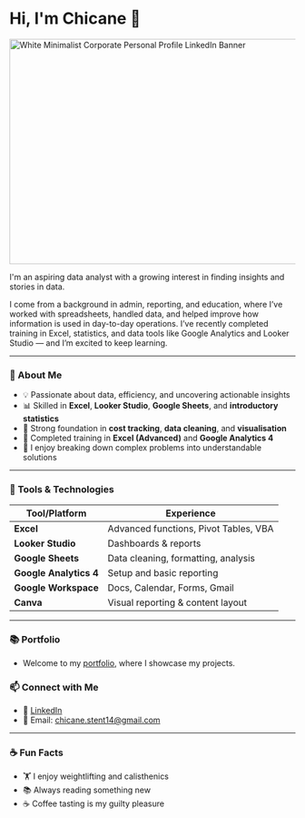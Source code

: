 # Hi, I'm Chicane 👋

<img width="1584" height="396" alt="White Minimalist Corporate Personal Profile LinkedIn Banner" src="https://github.com/user-attachments/assets/2ed64709-43a5-4ae1-840b-8f368ba04ca7" />

I'm an aspiring data analyst with a growing interest in finding insights and stories in data.

I come from a background in admin, reporting, and education, where I’ve worked with spreadsheets, handled data, and helped improve how information is used in day-to-day operations. I’ve recently completed training in Excel, statistics, and data tools like Google Analytics and Looker Studio — and I’m excited to keep learning.

---

### 📌 About Me
- 💡 Passionate about data, efficiency, and uncovering actionable insights
- 📊 Skilled in **Excel**, **Looker Studio**, **Google Sheets**, and **introductory statistics**
- 🧮 Strong foundation in **cost tracking**, **data cleaning**, and **visualisation**
- 🎯 Completed training in **Excel (Advanced)** and **Google Analytics 4**
- 💬 I enjoy breaking down complex problems into understandable solutions

---

### 🔧 Tools & Technologies

| Tool/Platform        | Experience |
|----------------------|------------|
| **Excel**            | Advanced functions, Pivot Tables, VBA |
| **Looker Studio**    | Dashboards & reports |
| **Google Sheets**    | Data cleaning, formatting, analysis |
| **Google Analytics 4** | Setup and basic reporting |
| **Google Workspace** | Docs, Calendar, Forms, Gmail |
| **Canva**            | Visual reporting & content layout |

---

### 📚 Portfolio
- Welcome to my [portfolio](https://github.com/ChicaneStent/Portfolio.git), where I showcase my projects.
### 📫 Connect with Me

- 💼 [LinkedIn](https://www.linkedin.com/in/chicane-stent-035a17260/)
- 📧 Email: chicane.stent14@gmail.com

---

### ☕ Fun Facts
- 🏋️ I enjoy weightlifting and calisthenics
- 📚 Always reading something new
- ☕ Coffee tasting is my guilty pleasure


